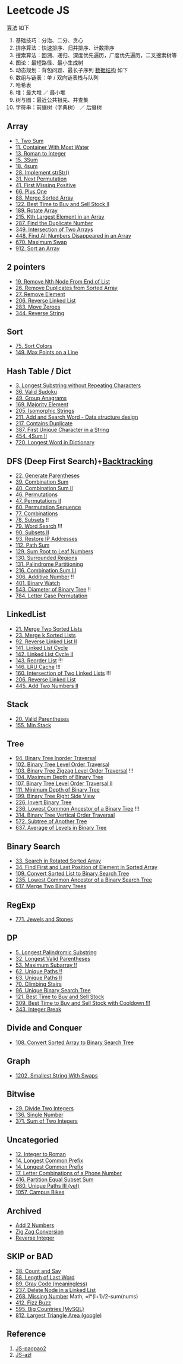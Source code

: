 # Leetcode JS

[算法](algorithms/index.md) 如下
1. 基础技巧：分治、二分、贪心
2. 排序算法：快速排序、归并排序、计数排序
3. 搜索算法：回溯、递归、深度优先遍历，广度优先遍历，二叉搜索树等
4. 图论：最短路径、最小生成树
5. 动态规划：背包问题、最长子序列
[数据结构](data-structure.zh.md) 如下
1. 数组与链表：单 / 双向链表栈与队列
1. 哈希表
1. 堆：最大堆 ／ 最小堆
1. 树与图：最近公共祖先、并查集
1. 字符串：前缀树（字典树） ／ 后缀树

## Array
- [1. Two Sum](1-two-sum.md)
- [11. Container With Most Water](11-container-with-most-water.md)
- [13. Roman to Integer](13-roman-to-integer.md)
- [15. 3Sum](15-3sum.md)
- [18. 4sum](18-4sum.md)
- [28. Implement strStr()](28-implement-strstr.md)
- [31. Next Permutation](31-next-permutation.md)
- [41. First Missing Positive](41-first-missing-positive.md)
- [66. Plus One](66-plus-one.md)
- [88. Merge Sorted Array](88-merge-sorted-array.md)
- [122. Best Time to Buy and Sell Stock II](122-best-time-to-buy-and-sell-stock-ii.md)
- [189. Rotate Array](189-rotate-array.md)
- [215. Kth Largest Element in an Array](215-kth-largest-element-in-an-array.md)
- [287. Find the Duplicate Number](287-find-the-duplicate-number.md)
- [349. Intersection of Two Arrays](349-intersection-of-two-arrays.md)
- [448. Find All Numbers Disappeared in an Array](448-find-all-numbers-disappeared-in-an-array.md)
- [670. Maximum Swap](670-maximum-swap.md)
- [912. Sort an Array](912-sort-an-array.md)

## 2 pointers
- [19. Remove Nth Node From End of List](19-remove-nth-node-from-end-of-list.md)
- [26. Remove Duplicates from Sorted Array](26-remove-duplicates-from-sorted-array.md)
- [27. Remove Element](27-remove-element.md)
- [206. Reverse Linked List](206-reverse-linked-list.md)
- [283. Move Zeroes](283-move-zeroes.md)
- [344. Reverse String](344-reverse-string.md)

## Sort
- [75. Sort Colors](75-sort-colors.md)
- [149. Max Points on a Line](149-max-points-on-a-line.md)

## Hash Table / Dict
- [3. Longest Substring without Repeating Characters](3-longest-substring-without-repeating-characters.md)
- [36. Valid Sudoku](36-valid-sudoku.md)
- [49. Group Anagrams](49-group-anagrams.md)
- [169. Majority Element](169-majority-element.md)
- [205. Isomorphic Strings](205-isomorphic-strings.md)
- [211. Add and Search Word - Data structure design](211-add-and-search-word.md)
- [217. Contains Duplicate](217-contains-duplicate.md)
- [387. First Unique Character in a String](387-first-unique-char-in-string.md)
- [454. 4Sum II](454-4sum-ii.md)
- [720. Longest Word in Dictionary](720-longest-word-in-dict.md)

## DFS (Deep First Search)+[Backtracking](algorithms/backtracking.md)
- [22. Generate Parentheses](22-generate-parentheses.md)
- [39. Combination Sum](39-combination-sum.md)
- [40. Combination Sum II](40-combination-sum-ii.md)
- [46. Permutations](46-permutations.md)
- [47. Permutations II](47-permutations-ii.md)
- [60. Permutation Sequence](60-permutation-sequence.md)
- [77. Combinations](771-jewel-and-stones.md)
- [78. Subsets](78-subsets.md) !!
- [79. Word Search](79-word-search.md) !!!
- [90. Subsets II](90-subsets-ii.md)
- [93. Restore IP Addresses](93-restore-ip-address.md)
- [112. Path Sum](112-path-sum.md)
- [129. Sum Root to Leaf Numbers](129-sum-root-to-leaf-numbers.md)
- [130. Surrounded Regions](130-surrounded-regions.md)
- [131. Palindrome Partitioning](131-palindrome-partitioning.md)
- [216. Combination Sum III](216-combination-sum-iii.md)
- [306. Additive Number](306-additive-number.md) !!
- [401. Binary Watch](401-binary-watch.md)
- [543. Diameter of Binary Tree](543-diameter-of-binary-tree.md) !!
- [784. Letter Case Permutation](784-letter-case-permuatation.md)

## LinkedList
- [21. Merge Two Sorted Lists](21-merge-two-sorted-lists.md)
- [23. Merge k Sorted Lists](23-merge-k-sorted-lists.md)
- [92. Reverse Linked List II](92-reverse-linked-list-ii.md)
- [141. Linked List Cycle](141-linked-list-cycle.md)
- [142. Linked List Cycle II](142-linked-list-cycle-ii.md)
- [143. Reorder List](143-reorder-list.md) !!!
- [146. LRU Cache](146-lru-cache.md) !!!
- [160. Intersection of Two Linked Lists](160-intersection-of-two-linked-lists.md) !!!
- [206. Reverse Linked List](206-reverse-linked-list.md)
- [445. Add Two Numbers II](445-add-two-numbers-ii.md)

## Stack
- [20. Valid Parentheses](20-valid-parentheses.md)
- [155. Min Stack](155-min-stack.md)

## Tree
- [94. Binary Tree Inorder Traversal](94-binary-tree-inorder-traversal.md)
- [102. Binary Tree Level Order Traversal](102-binary-tree-level-order-traversal.md)
- [103. Binary Tree Zigzag Level Order Traversal](103-binary-tree-zigzag-level-order-traversal.md) !!!
- [104. Maximum Depth of Binary Tree](104-maximum-depth-of-binary-tree.md)
- [107. Binary Tree Level Order Traversal II](107-binary-tree-level-order-traversal-ii.md)
- [111. Minimum Depth of Binary Tree](111-minimum-depth-of-binary-tree.md)
- [199. Binary Tree Right Side View](199-binary-tree-right-side-view.md)
- [226. Invert Binary Tree](226-invert-binary-tree.md)
- [236. Lowest Common Ancestor of a Binary Tree](236-lowest-common-ancestor-of-a-binary-tree.md) !!!
- [314. Binary Tree Vertical Order Traversal](314-binary-tree-vertical-order-traversal.md)
- [572. Subtree of Another Tree](572-substree-of-another-tree.md)
- [637. Average of Levels in Binary Tree](637-average-of-levels-in-binary-tree.md)

## Binary Search
- [33. Search in Rotated Sorted Array](33-search-in-rotated-sorted-arry.md)
- [34. Find First and Last Position of Element in Sorted Array](34-find-first-and-last-position-of-element-in-sorted-array.md)
- [109. Convert Sorted List to Binary Search Tree](109-convert-sorted-list-to-bst.md)
- [235. Lowest Common Ancestor of a Binary Search Tree](235-lowest-common-ancestor-of-a-binary-search-tree.md)
- [617. Merge Two Binary Trees](617-merge-two-binary-trees.md)

## RegExp
- [771. Jewels and Stones](771-jewel-and-stones.md)

## DP
- [5. Longest Palindromic Substring](5-longest-palindromic-substring.md)
- [32. Longest Valid Parentheses](32-longest-valid-parentheses.md)
- [53. Maximum Subarray !!](53-maximum-subarray.md)
- [62. Unique Paths !!](62-unique-paths.md)
- [63. Unique Paths II](63-unique-paths-ii.md)
- [70. Climbing Stairs](70-climbing-stairs.md)
- [96. Unique Binary Search Tree](96-unique-bst.md)
- [121. Best Time to Buy and Sell Stock](121-best-time-to-buy-and-sell-stock.md)
- [309. Best Time to Buy and Sell Stock with Cooldown !!!](309-best-time-to-buy-and-sell-stock-with-cooldown.md)
- [343. Integer Break](343-integer-break.md)

## Divide and Conquer
- [108. Convert Sorted Array to Binary Search Tree](108-convert-sorted-array-to-binary-search-tree.md)

## Graph
- [1202. Smallest String With Swaps](1202-smallest-string-with-swaps.md)

## Bitwise
- [29. Divide Two Integers](29-divide-two-integers.md)
- [136. Single Number](136-single-number.md)
- [371. Sum of Two Integers](371-sum-of-two-integers.md)

## Uncategoried
- [12. Integer to Roman](12-integer-to-roman.md)
- [14. Longest Common Prefix](14-longest-common-prefix.md)
- [14. Longest Common Prefix](14-longest-common-prefix.md)
- [17. Letter Combinations of a Phone Number](17-letter-combinations-of-a-phone-number.md)
- [416. Partition Equal Subset Sum](419-partition-equal-subset-sum.md)
- [980. Unique Paths III (yet)](980-unique-paths-iii.md)
- [1057. Campus Bikes](1057-campus-bikes.md)

## Archived
- [Add 2 Numbers](add2numbers.md)
- [Zig Zag Conversion](algozigzagconversion.md)
- [Reverse Integer](reverseinteger.md)

## SKIP or BAD
- [38. Count and Say](38-count-and-say.md)
- [58. Length of Last Word](58-length-of-last-word.md)
- [89. Gray Code (meaningless)](https://leetcode.com/problems/gray-code)
- [237. Delete Node in a Linked List](https://leetcode.com/problems/delete-node-in-a-linked-list/)
- [268. Missing Number](https://leetcode.com/problems/missing-number/) Math, =l*(l+1)/2-sum(nums)
- [412. Fizz Buzz](https://leetcode.com/problems/fizz-buzz/)
- [595. Big Countries (MySQL)](https://leetcode.com/problems/big-countries)
- [812. Largest Triangle Area (google)](812-largest-triangle-area.md)

## Reference
1. [JS-paopao2](https://github.com/paopao2/leetcode-js)
2. [JS-azl](https://github.com/azl397985856/leetcode)
